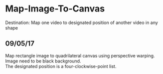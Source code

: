 # Map-Image-To-Canvas
Destination: Map one video to designated position of another video in any shape

## 09/05/17
Map rectangle image to quadrilateral canvas using perspective warping.   
Image need to be black background.   
The designated position is a four-clockwise-point list.   
